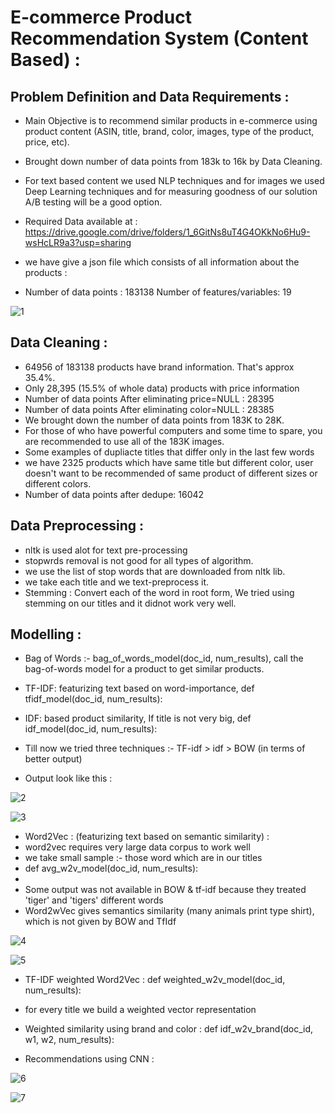 # E-commerce Product Recommendation System (Content Based) :

## Problem Definition and Data Requirements :
- Main Objective is to recommend similar products in e-commerce using product content (ASIN, title, brand, color, images, type of the product, price, etc).
- Brought down number of data points from 183k to 16k by Data Cleaning.
- For text based content we used NLP techniques and for images we used Deep Learning techniques and for measuring goodness of our solution A/B testing will be a good option. 
- Required Data available at : https://drive.google.com/drive/folders/1_6GitNs8uT4G4OKkNo6Hu9-wsHcLR9a3?usp=sharing

- we have give a json file which consists of all information about the products :
- Number of data points :  183138 Number of features/variables: 19

![1](https://user-images.githubusercontent.com/54996809/154859991-638b0fc3-8053-4fd2-ba69-6a15f611ff95.png)

## Data Cleaning :
- 64956 of 183138 products have brand information. That's approx 35.4%.
- Only 28,395 (15.5% of whole data) products with price information
- Number of data points After eliminating price=NULL : 28395
- Number of data points After eliminating color=NULL : 28385
- We brought down the number of data points from 183K to 28K.
- For those of who have powerful computers and some time to spare, you are recommended to use all of the 183K images.
- Some examples of dupliacte titles that differ only in the last few words
- we have 2325 products which have same title but different color, user doesn't want to be recommended of same product of different sizes or different colors.
- Number of data points after dedupe:  16042

## Data Preprocessing :
- nltk is used alot for text pre-processing
- stopwrds removal is not good for all types of algorithm.
- we use the list of stop words that are downloaded from nltk lib.
- we take each title and we text-preprocess it.
- Stemming : Convert each of the word in root form, We tried using stemming on our titles and it didnot work very well.

## Modelling :
- Bag of Words :- bag_of_words_model(doc_id, num_results), call the bag-of-words model for a product to get similar products.
- TF-IDF: featurizing text based on word-importance, def tfidf_model(doc_id, num_results):
- IDF: based product similarity, If title is not very big, def idf_model(doc_id, num_results):
- Till now we tried three techniques :- TF-idf > idf > BOW  (in terms of better output)

- Output look like this :

![2](https://user-images.githubusercontent.com/54996809/154860790-5b1900f4-18c1-46b0-ba84-da338fd5be4b.png)

![3](https://user-images.githubusercontent.com/54996809/154860795-ba6c6379-27f3-4634-b3c8-4c7abfbff256.png)


- Word2Vec : (featurizing text based on semantic similarity) : 
- word2vec  requires very large data corpus to work well
- we take small sample :- those word which are in our titles
- def avg_w2v_model(doc_id, num_results):
- 
- Some output was not available in BOW & tf-idf because they treated 'tiger' and 'tigers' different words
- Word2wVec gives semantics similarity (many animals print type shirt), which is not given by BOW and TfIdf

![4](https://user-images.githubusercontent.com/54996809/154861060-3e166a1d-8e3a-49a2-86a6-c184a3c65352.png)

![5](https://user-images.githubusercontent.com/54996809/154861182-79887ade-1aba-4623-83ab-2ea3cf0150cb.png)

- TF-IDF weighted Word2Vec : def weighted_w2v_model(doc_id, num_results):
- for every title we build a weighted vector representation
- Weighted similarity using brand and color : def idf_w2v_brand(doc_id, w1, w2, num_results):


- Recommendations using CNN :

![6](https://user-images.githubusercontent.com/54996809/154861344-e22370f1-2cd8-4314-b057-2f0e221157b3.png)

![7](https://user-images.githubusercontent.com/54996809/154861358-1b34000a-aba8-4d3c-9297-959b42aae51e.png)



